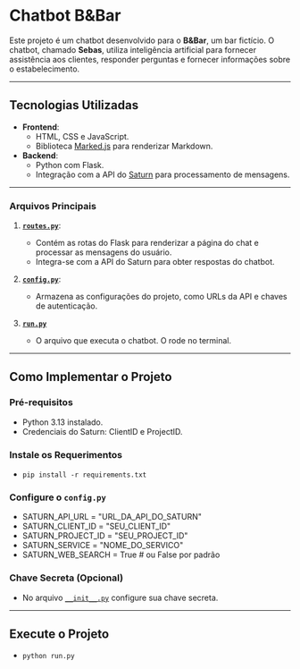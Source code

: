 # Chatbot B&Bar

Este projeto é um chatbot desenvolvido para o **B&Bar**, um bar fictício. O chatbot, chamado **Sebas**, utiliza inteligência artificial para fornecer assistência aos clientes, responder perguntas e fornecer informações sobre o estabelecimento.

---

## **Tecnologias Utilizadas**

- **Frontend**:
  - HTML, CSS e JavaScript.
  - Biblioteca [Marked.js](https://github.com/markedjs/marked) para renderizar Markdown.
- **Backend**:
  - Python com Flask.
  - Integração com a API do [Saturn](https://stec.cx/saturn/studio/api-doc) para processamento de mensagens.

---

### **Arquivos Principais**

1. **[`routes.py`](app/routes.py)**:
   - Contém as rotas do Flask para renderizar a página do chat e processar as mensagens do usuário.
   - Integra-se com a API do Saturn para obter respostas do chatbot.

2. **[`config.py`](app/config.py)**:
   - Armazena as configurações do projeto, como URLs da API e chaves de autenticação.

3. **[`run.py`](run.py)**
   - O arquivo que executa o chatbot. O rode no terminal.
---

## **Como Implementar o Projeto**

### **Pré-requisitos**

- Python 3.13 instalado.
- Credenciais do Saturn: ClientID e ProjectID.

### **Instale os Requerimentos**

- `pip install -r requirements.txt`

### **Configure o `config.py`**

- SATURN_API_URL = "URL_DA_API_DO_SATURN"
- SATURN_CLIENT_ID = "SEU_CLIENT_ID"
- SATURN_PROJECT_ID = "SEU_PROJECT_ID"
- SATURN_SERVICE = "NOME_DO_SERVICO"
- SATURN_WEB_SEARCH = True  # ou False por padrão

### **Chave Secreta (Opcional)**

- No arquivo [`__init__.py`](app/__init__.py) configure sua chave secreta.

---

## **Execute o Projeto**

- `python run.py`
